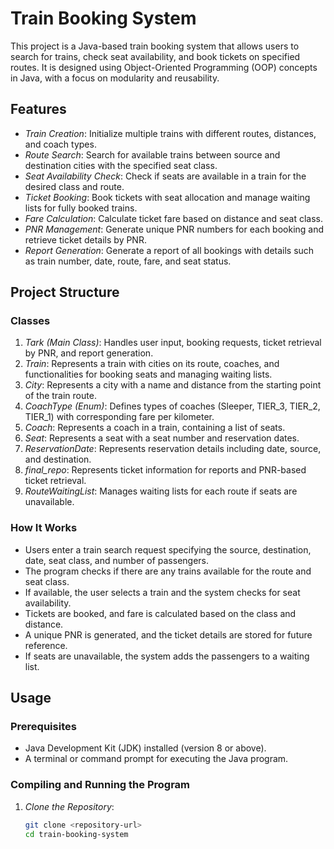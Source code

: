 # Train Booking System

This project is a Java-based train booking system that allows users to search for trains, check seat availability, and book tickets on specified routes. It is designed using Object-Oriented Programming (OOP) concepts in Java, with a focus on modularity and reusability.

## Features

- *Train Creation*: Initialize multiple trains with different routes, distances, and coach types.
- *Route Search*: Search for available trains between source and destination cities with the specified seat class.
- *Seat Availability Check*: Check if seats are available in a train for the desired class and route.
- *Ticket Booking*: Book tickets with seat allocation and manage waiting lists for fully booked trains.
- *Fare Calculation*: Calculate ticket fare based on distance and seat class.
- *PNR Management*: Generate unique PNR numbers for each booking and retrieve ticket details by PNR.
- *Report Generation*: Generate a report of all bookings with details such as train number, date, route, fare, and seat status.

## Project Structure

### Classes

1. *Tark (Main Class)*: Handles user input, booking requests, ticket retrieval by PNR, and report generation.
2. *Train*: Represents a train with cities on its route, coaches, and functionalities for booking seats and managing waiting lists.
3. *City*: Represents a city with a name and distance from the starting point of the train route.
4. *CoachType (Enum)*: Defines types of coaches (Sleeper, TIER_3, TIER_2, TIER_1) with corresponding fare per kilometer.
5. *Coach*: Represents a coach in a train, containing a list of seats.
6. *Seat*: Represents a seat with a seat number and reservation dates.
7. *ReservationDate*: Represents reservation details including date, source, and destination.
8. *final_repo*: Represents ticket information for reports and PNR-based ticket retrieval.
9. *RouteWaitingList*: Manages waiting lists for each route if seats are unavailable.

### How It Works

- Users enter a train search request specifying the source, destination, date, seat class, and number of passengers.
- The program checks if there are any trains available for the route and seat class.
- If available, the user selects a train and the system checks for seat availability.
- Tickets are booked, and fare is calculated based on the class and distance.
- A unique PNR is generated, and the ticket details are stored for future reference.
- If seats are unavailable, the system adds the passengers to a waiting list.

## Usage

### Prerequisites

- Java Development Kit (JDK) installed (version 8 or above).
- A terminal or command prompt for executing the Java program.

### Compiling and Running the Program

1. *Clone the Repository*:
   ```bash
   git clone <repository-url>
   cd train-booking-system
